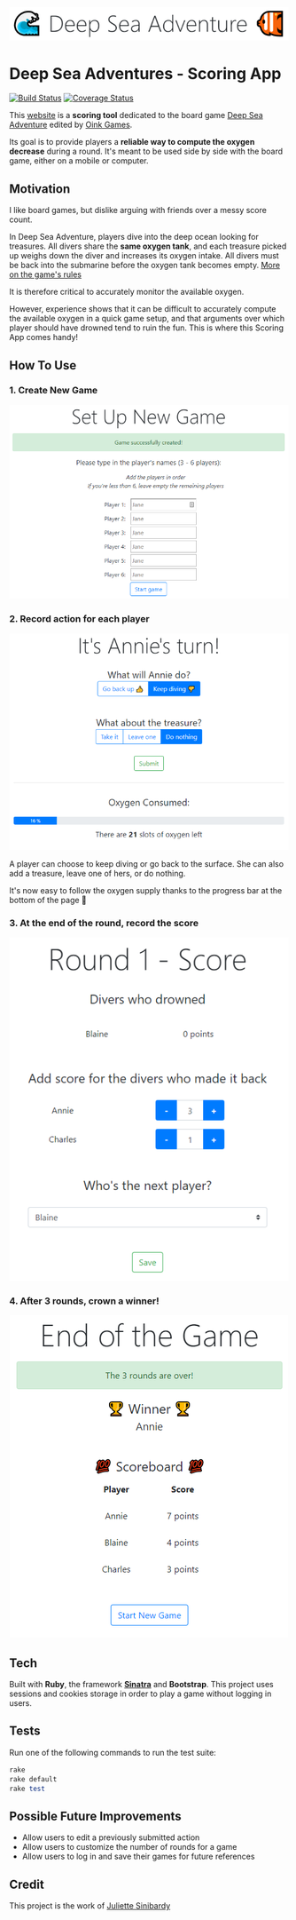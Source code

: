 <p align="center">
  <img src="/screenshots/title.png">
</p>

# Deep Sea Adventures - Scoring App

[![Build Status](https://travis-ci.com/jsiny/deep_sea_adventure.svg?branch=master)](https://travis-ci.com/jsiny/deep_sea_adventure) [![Coverage Status](https://coveralls.io/repos/github/jsiny/deep_sea_adventure/badge.svg?branch=master)](https://coveralls.io/github/jsiny/deep_sea_adventure?branch=master)

This [website](https://deep-sea-adventure.herokuapp.com/) is a **scoring tool**
dedicated to the board game
[Deep Sea Adventure](https://oinkgms.com/en/deep-sea-adventure) edited by
[Oink Games](https://oinkgms.com/en/).

Its goal is to provide players a **reliable way to compute the oxygen decrease**
during a round. It's meant to be used side by side with the board game,
either on a mobile or computer.

## Motivation

I like board games, but dislike arguing with friends over a messy score count.

In Deep Sea Adventure, players dive into the deep ocean looking for 
treasures. All divers share the **same oxygen tank**, and each treasure picked
up weighs down the diver and increases its oxygen intake. All divers must be
back into the submarine before the oxygen tank becomes empty.
[More on the game's rules](https://oinkgms.com/en/deep-sea-adventure)

It is therefore critical to accurately monitor the available oxygen.

However, experience shows that it can be difficult to accurately compute the 
available oxygen in a quick game setup, and that arguments over which player
should have drowned tend to ruin the fun. This is where this Scoring App comes
handy! 

## How To Use

### 1. Create New Game

<p align="center">
  <img src="/screenshots/new_game.png">
</p>

### 2. Record action for each player

<p align="center">
  <img src="/screenshots/player_turn.png">
</p>

A player can choose to keep diving or go back to the surface. She can also
add a treasure, leave one of hers, or do nothing.

It's now easy to follow the oxygen supply thanks to the progress bar at the
bottom of the page 🌈

### 3. At the end of the round, record the score

<p align="center">
  <img src="/screenshots/score.png">
</p>

### 4. After 3 rounds, crown a winner!

<p align="center">
  <img src="/screenshots/end.png">
</p>

## Tech

Built with **Ruby**, the framework **[Sinatra](http://sinatrarb.com/)** and **Bootstrap**.
This project uses sessions and cookies storage in order to play a game without
logging in users. 

## Tests

Run one of the following commands to run the test suite:

```ruby
rake
rake default
rake test
```

## Possible Future Improvements

* Allow users to edit a previously submitted action
* Allow users to customize the number of rounds for a game
* Allow users to log in and save their games for future references

## Credit

This project is the work of [Juliette Sinibardy](https://jsinibardy.com)
